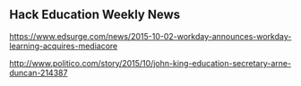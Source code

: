 ## Hack Education Weekly News

https://www.edsurge.com/news/2015-10-02-workday-announces-workday-learning-acquires-mediacore

http://www.politico.com/story/2015/10/john-king-education-secretary-arne-duncan-214387
